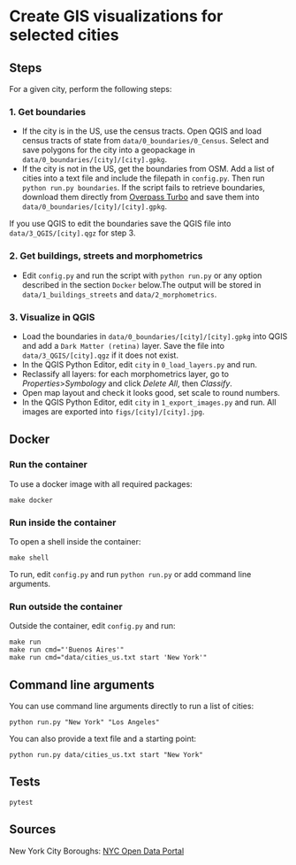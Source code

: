 # Create GIS visualizations for selected cities

## Steps

For a given city, perform the following steps:

### 1. Get boundaries
- If the city is in the US, use the census tracts. Open QGIS and load census tracts of state from `data/0_boundaries/0_Census`. Select and save polygons for the city into a geopackage in `data/0_boundaries/[city]/[city].gpkg`.
- If the city is not in the US, get the boundaries from OSM. Add a list of cities into a text file and include the filepath in `config.py`. Then run `python run.py boundaries`. If the script fails to retrieve boundaries, download them directly from [Overpass Turbo](https://overpass-turbo.eu) and save them into `data/0_boundaries/[city]/[city].gpkg`.

If you use QGIS to edit the boundaries save the QGIS file into `data/3_QGIS/[city].qgz` for step 3.

### 2. Get buildings, streets and morphometrics
- Edit `config.py` and run the script with `python run.py` or any option described in the section `Docker` below.The output will be stored in `data/1_buildings_streets` and `data/2_morphometrics`.

### 3. Visualize in QGIS
- Load the boundaries in `data/0_boundaries/[city]/[city].gpkg` into QGIS and add a `Dark Matter (retina)` layer. Save the file into `data/3_QGIS/[city].qgz` if it does not exist.
- In the QGIS Python Editor, edit `city` in `0_load_layers.py` and run.
- Reclassify all layers: for each morphometrics layer, go to _Properties_>_Symbology_ and click _Delete All_, then _Classify_.
- Open map layout and check it looks good, set scale to round numbers.
- In the QGIS Python Editor, edit `city` in `1_export_images.py` and run. All images are exported into `figs/[city]/[city].jpg`.

## Docker

### Run the container
To use a docker image with all required packages:
```
make docker
```

### Run inside the container
To open a shell inside the container:
```
make shell
```
To run, edit `config.py` and run `python run.py` or add command line arguments.

### Run outside the container
Outside the container, edit `config.py` and run:
```
make run
make run cmd="'Buenos Aires'"
make run cmd="data/cities_us.txt start 'New York'"
```

## Command line arguments
You can use command line arguments directly to run a list of cities:
```
python run.py "New York" "Los Angeles"
```
You can also provide a text file and a starting point:
```
python run.py data/cities_us.txt start "New York"
```

## Tests

```
pytest
```

## Sources

New York City Boroughs: [NYC Open Data Portal](https://data.cityofnewyork.us/City-Government/Borough-Boundaries/tqmj-j8zm)
